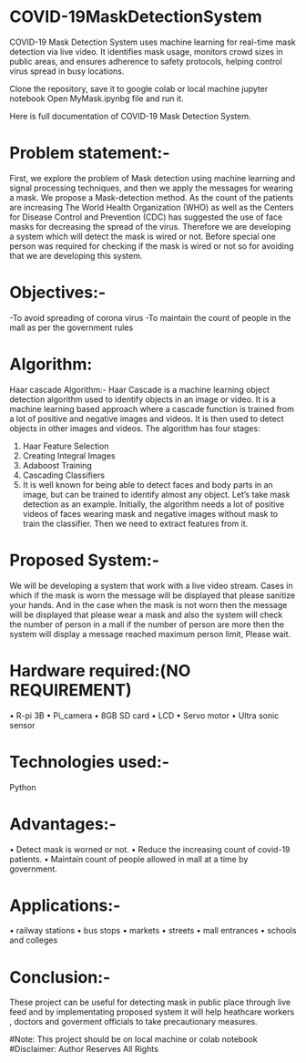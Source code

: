 # COVID-19MaskDetectionSystem
COVID-19 Mask Detection System uses machine learning for real-time mask detection via live video. It identifies mask usage, monitors crowd sizes in public areas, and ensures adherence to safety protocols, helping control virus spread in busy locations.

Clone the repository, save it to google colab or local machine jupyter notebook
Open MyMask.ipynbg file and run it. 

Here is full documentation of COVID-19 Mask Detection System.

# Problem statement:-
First, we explore the problem of Mask detection using machine learning and signal processing techniques, and then we apply the messages for wearing a mask. We propose a Mask-detection method. As the count of the patients are increasing The World Health Organization (WHO) as well as the Centers for Disease Control and Prevention (CDC) has suggested the use of face masks for decreasing the spread of the virus. Therefore we are developing a system which will detect the mask is wired or not. Before special one person was required for checking if the mask is wired or not so for avoiding that we are developing this system.

# Objectives:-
-To avoid spreading of corona virus
-To maintain the count of people in the mall as per the
government rules

# Algorithm:
Haar cascade Algorithm:- 
Haar Cascade is a machine learning object detection algorithm used to identify objects in an image or video. It is a machine learning based approach where a cascade function is trained from a lot of positive and negative images and videos. It is then used to detect objects in other images and videos.
The algorithm has four stages: 
1. Haar Feature Selection 
2. Creating Integral Images 
3. Adaboost Training 
4. Cascading Classifiers 
5. It is well known for being able to detect faces and body parts in an image, but can be trained to identify almost any object.
Let’s take mask detection as an example. Initially, the algorithm needs a lot of positive videos of faces wearing mask and negative images without mask to train the classifier. Then we need to extract features from it.

# Proposed System:-
We will be developing a system that work with a live video stream. Cases in which if the mask is worn the message will be displayed that please sanitize your hands. And in the case when the mask is not worn then the message will be displayed that please wear a mask and also the system will check the number of person in a mall if the number of person are more then the system will display a message reached maximum person limit, Please wait.

# Hardware required:(NO REQUIREMENT)
• R-pi 3B
• Pi_camera
• 8GB SD card
• LCD
• Servo motor
• Ultra sonic sensor
# Technologies used:-
  Python
# Advantages:-
• Detect mask is worned or not.
• Reduce the increasing count of covid-19
patients.
• Maintain count of people allowed in mall at
a time by government.

# Applications:-
• railway stations
• bus stops
• markets
• streets
• mall entrances
• schools and colleges

# Conclusion:-
These project can be useful for detecting mask in public place through live feed and by implementating proposed system it will help heathcare workers , doctors and goverment officials to take precautionary measures.

#Note: This project should be on local machine or colab notebook
#Disclaimer: Author Reserves All Rights
